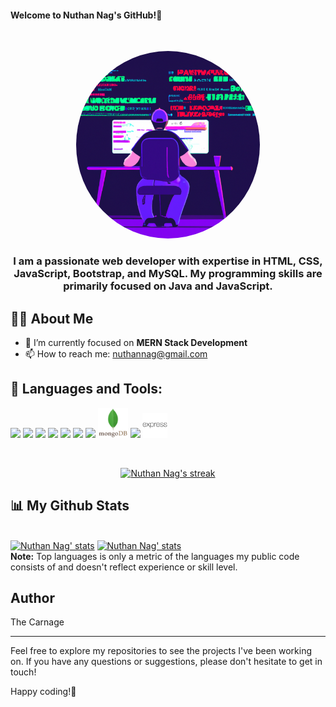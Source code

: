 #### Welcome to Nuthan Nag's GitHub!👋

<br/>
<p align="center">
  <img src="./img.png" height="300" style="border-radius:50%"/>
</p>

<h3 align="center">I am a passionate web developer with expertise in HTML, CSS, JavaScript, Bootstrap, and MySQL. My programming skills are primarily focused on Java and JavaScript.
</h3>

## 🙋‍♂️ About Me

- 🌱 I’m currently focused on **MERN Stack Development**
- 📫 How to reach me: nuthannag@gmail.com

## 🚀 Languages and Tools:

<p align="left"> 
    <img src="https://img.icons8.com/color/48/000000/javascript.png"/> </a> 
    <img src="https://img.icons8.com/color/48/000000/html-5.png"/> </a> 
    <img src="https://img.icons8.com/color/48/000000/css3.png"/> </a> 
    <img src="https://img.icons8.com/color/48/000000/bootstrap.png"/> </a> 
    <img src="https://img.icons8.com/color/48/000000/python.png"/> </a> 
    <img src="https://img.icons8.com/color/48/000000/nodejs.png"/> </a> 
    <img src="https://img.icons8.com/fluent/50/000000/mysql-logo.png"/> </a>
    <img src="https://raw.githubusercontent.com/devicons/devicon/master/icons/mongodb/mongodb-original-wordmark.svg" alt="mongodb" width="48" height="48"/> </a> 
    <img src="https://img.icons8.com/color/48/000000/git.png"/> </a> 
    <img src="https://raw.githubusercontent.com/devicons/devicon/master/icons/express/express-original-wordmark.svg" alt="express" width="40" height="40"/> </a>
</p>

<br/>

<p align="center">
     <a href="https://github.com/carnage111/github-readme-streak-stats">
        <img title="🔥 Get streak stats for your profile at git.io/streak-stats" alt="Nuthan Nag's streak" src="https://github-readme-streak-stats.herokuapp.com/?user=carnage111&theme=black-ice&hide_border=true&stroke=0000&background=060A0CD0"/>
    </a>
</p>


## 📊 My Github Stats

  <br/>
    <a href="https://github.com/carnage111/github-readme-stats"><img alt="Nuthan Nag' stats" src="https://github-readme-stats.vercel.app/api?username=carnage111&show_icons=true&count_private=true&theme=react&hide_border=true&bg_color=0D1117" /></a>
    <a href="https://github.com/carnage111/github-readme-stats"><img alt="Nuthan Nag' stats" src="https://github-readme-stats.vercel.app/api/top-langs/?username=carnage111&langs_count=8&count_private=true&layout=compact&theme=react&hide_border=true&bg_color=0D1117" /></a>
  <br/>
  <b>Note:</b> Top languages is only a metric of the languages my public code consists of and doesn't reflect experience or skill level.

<br/>

## Author

The Carnage

---

Feel free to explore my repositories to see the projects I've been working on. If you have any questions or suggestions, please don't hesitate to get in touch!

Happy coding!🚀

<br/>
